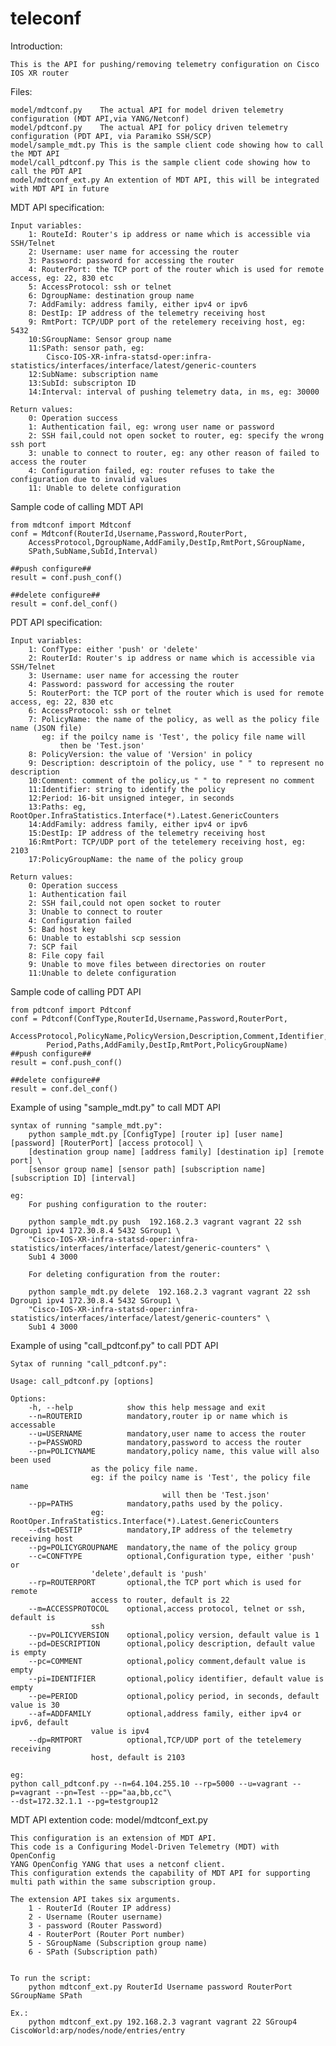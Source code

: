 # teleconf

Introduction:

	This is the API for pushing/removing telemetry configuration on Cisco IOS XR router
	
Files:

	model/mdtconf.py	The actual API for model driven telemetry configuration (MDT API,via YANG/Netconf)
	model/pdtconf.py	The actual API for policy driven telemetry configuration (PDT API, via Paramiko SSH/SCP)
	model/sample_mdt.py	This is the sample client code showing how to call the MDT API 
	model/call_pdtconf.py This is the sample client code showing how to call the PDT API
	model/mdtconf_ext.py An extention of MDT API, this will be integrated with MDT API in future

MDT API specification:

	Input variables:
		1: RouteId: Router's ip address or name which is accessible via SSH/Telnet
		2: Username: user name for accessing the router
		3: Password: password for accessing the router
		4: RouterPort: the TCP port of the router which is used for remote access, eg: 22, 830 etc
		5: AccessProtocol: ssh or telnet 
		6: DgroupName: destination group name
		7: AddFamily: address family, either ipv4 or ipv6
		8: DestIp: IP address of the telemetry receiving host
		9: RmtPort: TCP/UDP port of the retelemery receiving host, eg: 5432
		10:SGroupName: Sensor group name
		11:SPath: sensor path, eg: 
			Cisco-IOS-XR-infra-statsd-oper:infra-statistics/interfaces/interface/latest/generic-counters
		12:SubName: subscription name
		13:SubId: subscripton ID
		14:Interval: interval of pushing telemetry data, in ms, eg: 30000
	
	Return values:
		0: Operation success
		1: Authentication fail, eg: wrong user name or password
		2: SSH fail,could not open socket to router, eg: specify the wrong ssh port 
		3: unable to connect to router, eg: any other reason of failed to access the router
		4: Configuration failed, eg: router refuses to take the configuration due to invalid values
		11: Unable to delete configuration

Sample code of calling MDT API

	from mdtconf import Mdtconf
	conf = Mdtconf(RouterId,Username,Password,RouterPort,
		AccessProtocol,DgroupName,AddFamily,DestIp,RmtPort,SGroupName,
		SPath,SubName,SubId,Interval)
	
	##push configure##
	result = conf.push_conf()
	
	##delete configure##
	result = conf.del_conf()
	

PDT API specification:

	Input variables:
		1: ConfType: either 'push' or 'delete'
		2: RouterId: Router's ip address or name which is accessible via SSH/Telnet
		3: Username: user name for accessing the router
		4: Password: password for accessing the router
		5: RouterPort: the TCP port of the router which is used for remote access, eg: 22, 830 etc
		6: AccessProtocol: ssh or telnet 
		7: PolicyName: the name of the policy, as well as the policy file name (JSON file)
		   eg: if the poilcy name is 'Test', the policy file name will
	           then be 'Test.json'
		8: PolicyVersion: the value of 'Version' in policy
		9: Description: descriptoin of the policy, use " " to represent no description
		10:Comment: comment of the policy,us " " to represent no comment
		11:Identifier: string to identify the policy
		12:Period: 16-bit unsigned integer, in seconds
		13:Paths: eg, RootOper.InfraStatistics.Interface(*).Latest.GenericCounters
		14:AddFamily: address family, either ipv4 or ipv6
		15:DestIp: IP address of the telemetry receiving host
		16:RmtPort: TCP/UDP port of the tetelemery receiving host, eg: 2103
		17:PolicyGroupName: the name of the policy group
	
	Return values:
		0: Operation success
		1: Authentication fail
		2: SSH fail,could not open socket to router
		3: Unable to connect to router
		4: Configuration failed
		5: Bad host key
		6: Unable to establshi scp session
		7: SCP fail
		8: File copy fail
		9: Unable to move files between directories on router
		11:Unable to delete configuration
		
Sample code of calling PDT API
	
	from pdtconf import Pdtconf
	conf = Pdtconf(ConfType,RouterId,Username,Password,RouterPort,
			AccessProtocol,PolicyName,PolicyVersion,Description,Comment,Identifier,
			Period,Paths,AddFamily,DestIp,RmtPort,PolicyGroupName)
	##push configure##
	result = conf.push_conf()
	
	##delete configure##
	result = conf.del_conf()


Example of using "sample_mdt.py" to call MDT API

	syntax of running "sample_mdt.py":
		python sample_mdt.py [ConfigType] [router ip] [user name] [password] [RouterPort] [access protocol] \
		[destination group name] [address family] [destination ip] [remote port] \
		[sensor group name] [sensor path] [subscription name] [subscription ID] [interval]
		
	eg:
		For pushing configuration to the router:

		python sample_mdt.py push  192.168.2.3 vagrant vagrant 22 ssh Dgroup1 ipv4 172.30.8.4 5432 SGroup1 \
		"Cisco-IOS-XR-infra-statsd-oper:infra-statistics/interfaces/interface/latest/generic-counters" \
		Sub1 4 3000

		For deleting configuration from the router:
		
		python sample_mdt.py delete  192.168.2.3 vagrant vagrant 22 ssh Dgroup1 ipv4 172.30.8.4 5432 SGroup1 \
		"Cisco-IOS-XR-infra-statsd-oper:infra-statistics/interfaces/interface/latest/generic-counters" \
		Sub1 4 3000

Example of using "call_pdtconf.py" to call PDT API
	
	Sytax of running "call_pdtconf.py":
	
	Usage: call_pdtconf.py [options]

	Options:
		-h, --help            show this help message and exit
		--n=ROUTERID          mandatory,router ip or name which is accessable
		--u=USERNAME          mandatory,user name to access the router
		--p=PASSWORD          mandatory,password to access the router
		--pn=POLICYNAME       mandatory,policy name, this value will also been used
				      as the policy file name.
				      eg: if the poilcy name is 'Test', the policy file name
                                      will then be 'Test.json'
		--pp=PATHS            mandatory,paths used by the policy.
				      eg: RootOper.InfraStatistics.Interface(*).Latest.GenericCounters
		--dst=DESTIP          mandatory,IP address of the telemetry receiving host
		--pg=POLICYGROUPNAME  mandatory,the name of the policy group
		--c=CONFTYPE          optional,Configuration type, either 'push' or
				      'delete',default is 'push'
		--rp=ROUTERPORT       optional,the TCP port which is used for remote
				      access to router, default is 22
		--m=ACCESSPROTOCOL    optional,access protocol, telnet or ssh, default is
				      ssh
		--pv=POLICYVERSION    optional,policy version, default value is 1
		--pd=DESCRIPTION      optional,policy description, default value is empty
		--pc=COMMENT          optional,policy comment,default value is empty
		--pi=IDENTIFIER       optional,policy identifier, default value is empty
		--pe=PERIOD           optional,policy period, in seconds, default value is 30
		--af=ADDFAMILY        optional,address family, either ipv4 or ipv6, default
				      value is ipv4
		--dp=RMTPORT          optional,TCP/UDP port of the tetelemery receiving
			 	      host, default is 2103
	
	eg:
	python call_pdtconf.py --n=64.104.255.10 --rp=5000 --u=vagrant --p=vagrant --pn=Test --pp="aa,bb,cc"\
	--dst=172.32.1.1 --pg=testgroup12

MDT API extention code: model/mdtconf_ext.py

	This configuration is an extension of MDT API. 
	This code is a Configuring Model-Driven Telemetry (MDT) with OpenConfig
	YANG OpenConfig YANG that uses a netconf client. 
	This configuration extends the capability of MDT API for supporting
	multi path within the same subscription group.
	
	The extension API takes six arguments.
        1 - RouterId (Router IP address)
        2 - Username (Router username)
        3 - password (Router Password)
        4 - RouterPort (Router Port number)
        5 - SGroupName (Subscription group name)
        6 - SPath (Subscription path)


	To run the script:
        python mdtconf_ext.py RouterId Username password RouterPort SGroupName SPath

	Ex.:
        python mdtconf_ext.py 192.168.2.3 vagrant vagrant 22 SGroup4 CiscoWorld:arp/nodes/node/entries/entry
